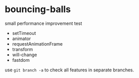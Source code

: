 # bouncing-balls
small performance improvement test

- setTimeout
- animator
- requestAnimationFrame
- transform
- will-change
- fastdom

use `git branch -a` to check all features in separate branches.
